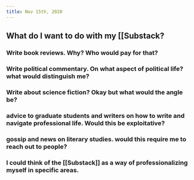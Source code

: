 ```yaml
---
title: Nov 15th, 2020
---
```


## What do I want to do with my [[Substack?
### Write book reviews. Why? Who would pay for that?
### Write political commentary. On what aspect of political life? what would distinguish me?
### Write about science fiction? Okay but what would the angle be?
### advice to graduate students and writers on how to write and navigate professional life. Would this be exploitative?
### gossip and news on literary studies. would this require me to reach out to people?
### I could think of the [[Substack]] as a way of professionalizing myself in specific areas.
